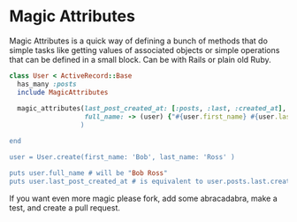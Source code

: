 Magic Attributes
================

Magic Attributes is a quick way of defining a bunch of methods that do simple tasks like getting values of associated objects or simple operations that can be defined in a small block. Can be with Rails or plain old Ruby.

```ruby
class User < ActiveRecord::Base
  has_many :posts
  include MagicAttributes
  
  magic_attributes(last_post_created_at: [:posts, :last, :created_at],
                   full_name: -> (user) {"#{user.first_name} #{user.last_name}}
                  )

end

user = User.create(first_name: 'Bob', last_name: 'Ross' )

puts user.full_name # will be "Bob Ross"
puts user.last_post_created_at # is equivalent to user.posts.last.created_at

```

If you want even more magic please fork, add some abracadabra, make a test, and create a pull request.

